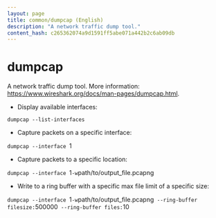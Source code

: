 ```yaml
---
layout: page
title: common/dumpcap (English)
description: "A network traffic dump tool."
content_hash: c265362074a9d1591ff5abe071a442b2c6ab09db
---
```

# dumpcap

A network traffic dump tool.
More information: <https://www.wireshark.org/docs/man-pages/dumpcap.html>.

- Display available interfaces:

`dumpcap --list-interfaces`

- Capture packets on a specific interface:

`dumpcap --interface `<span class="tldr-var badge badge-pill bg-dark-lm bg-white-dm text-white-lm text-dark-dm font-weight-bold">1</span>

- Capture packets to a specific location:

`dumpcap --interface `<span class="tldr-var badge badge-pill bg-dark-lm bg-white-dm text-white-lm text-dark-dm font-weight-bold">1</span>` -w `<span class="tldr-var badge badge-pill bg-dark-lm bg-white-dm text-white-lm text-dark-dm font-weight-bold">path/to/output_file.pcapng</span>

- Write to a ring buffer with a specific max file limit of a specific size:

`dumpcap --interface `<span class="tldr-var badge badge-pill bg-dark-lm bg-white-dm text-white-lm text-dark-dm font-weight-bold">1</span>` -w `<span class="tldr-var badge badge-pill bg-dark-lm bg-white-dm text-white-lm text-dark-dm font-weight-bold">path/to/output_file.pcapng</span>` --ring-buffer filesize:`<span class="tldr-var badge badge-pill bg-dark-lm bg-white-dm text-white-lm text-dark-dm font-weight-bold">500000</span>` --ring-buffer files:`<span class="tldr-var badge badge-pill bg-dark-lm bg-white-dm text-white-lm text-dark-dm font-weight-bold">10</span>
